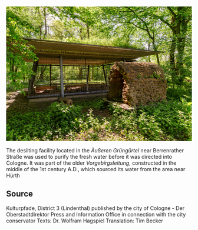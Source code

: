 ![Römischer Schlammfang](./images/05315000-b03-t02/p2.4.jpg)

The desilting facility located in the _Äußeren Grüngürtel_ near Berrenrather Straße was used to purify the fresh water before it was directed into Cologne. It was part of the older _Vorgebirgsleitung_, constructed in the middle of the 1st century A.D., which sourced its water from the area near Hürth

## Source

Kulturpfade, District 3 (Lindenthal)
published by the city of Cologne - Der Oberstadtdirektor
Press and Information Office in connection with the city conservator
Texts: Dr. Wolfram Hagspiel
Translation: Tim Becker